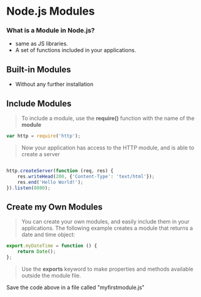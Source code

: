 # Node.js Modules

### What is a Module in Node.js?

- same as JS libraries.
- A set of functions included in your applications.

## Built-in Modules
- Without any further installation


## Include Modules

> To include a module, use the **require()** function with the name of the **module**

```js
var http = require('http');
```

> Now your application has access to the HTTP module, and is able to create a server

```js

http.createServer(function (req, res) {
    res.writeHead(200, {'Content-Type': 'text/html'});
    res.end('Hello World!');
}).listen(8080);
```

## Create my Own Modules

> You can create your own modules, and easily include them in your applications.
> The following example creates a module that returns a date and time object:

```js
export.myDateTime = function () {
    return Date();
};
```

> Use the **exports** keyword to make properties and methods available outside the module file.

Save the code above in a file called "myfirstmodule.js"

